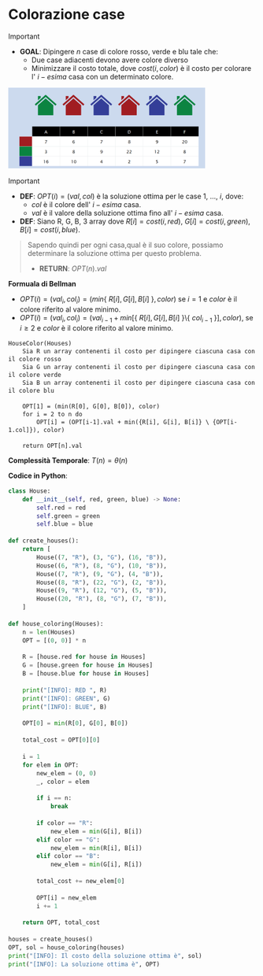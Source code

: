 # Colorazione case

> [!IMPORTANT]
> - **GOAL**: Dipingere $n$ case di colore rosso, verde e blu tale che:
>   - Due case adiacenti devono avere colore diverso
>   - Minimizzare il costo totale, dove $cost(i, color)$ è il costo per colorare l' $i-esima$ casa con un determinato colore.

<img src="house.png" width="400" />

> [!IMPORTANT]
> - **DEF**: $OPT(i) = (val, col)$ è la soluzione ottima per le case $1$, ..., $i$, dove:
>   - $col$ è il colore dell' $i-esima$ casa.
>   - $val$ è il valore della soluzione ottima fino all' $i-esima$ casa.  
> - **DEF**: Siano R, G, B, 3 array dove $R[i] = cost(i, red)$, $G[i] = cost(i, green)$, $B[i] = cost(i, blue)$.

>   Sapendo quindi per ogni casa,qual è il suo colore, possiamo determinare la soluzione ottima per questo problema.
> - **RETURN**: $OPT(n).val$

**Formuala di Bellman**

- $OPT(i) = (val_{i}, col_{i}) = (min${ $R[i], G[i], B[i]$ }$, color)$ se $i = 1$ e $color$ è il colore riferito al valore minimo.
- $OPT(i) = (val_{i}, col_{i}) = (val_{i-1} + min[${ $R[i], G[i], B[i]$ }$\setminus${ $col_{i-1}$ }$], color)$, se $i \geq 2$ e $color$ è il colore riferito al valore minimo. 

```
HouseColor(Houses)
    Sia R un array contenenti il costo per dipingere ciascuna casa con il colore rosso
    Sia G un array contenenti il costo per dipingere ciascuna casa con il colore verde
    Sia B un array contenenti il costo per dipingere ciascuna casa con il colore blu

    OPT[1] = (min(R[0], G[0], B[0]), color)
    for i = 2 to n do 
        OPT[i] = (OPT[i-1].val + min({R[i], G[i], B[i]} \ {OPT[i-1.col]}), color)

    return OPT[n].val
```
**Complessità Temporale**: $T(n) = \theta(n)$

**Codice in Python**:

```python
class House:
    def __init__(self, red, green, blue) -> None:
        self.red = red
        self.green = green
        self.blue = blue

def create_houses():
    return [
        House((7, "R"), (3, "G"), (16, "B")),
        House((6, "R"), (8, "G"), (10, "B")),
        House((7, "R"), (9, "G"), (4, "B")),
        House((8, "R"), (22, "G"), (2, "B")),
        House((9, "R"), (12, "G"), (5, "B")),
        House((20, "R"), (8, "G"), (7, "B")),
    ]

def house_coloring(Houses):
    n = len(Houses)
    OPT = [(0, 0)] * n

    R = [house.red for house in Houses]
    G = [house.green for house in Houses]
    B = [house.blue for house in Houses]

    print("[INFO]: RED ", R)
    print("[INFO]: GREEN", G)
    print("[INFO]: BLUE", B)

    OPT[0] = min(R[0], G[0], B[0])

    total_cost = OPT[0][0]

    i = 1
    for elem in OPT:
        new_elem = (0, 0)
        _, color = elem

        if i == n:
            break

        if color == "R":
            new_elem = min(G[i], B[i])
        elif color == "G":
            new_elem = min(R[i], B[i])
        elif color == "B":
            new_elem = min(G[i], R[i])

        total_cost += new_elem[0]

        OPT[i] = new_elem
        i += 1

    return OPT, total_cost

houses = create_houses()
OPT, sol = house_coloring(houses)
print("[INFO]: Il costo della soluzione ottima è", sol)
print("[INFO]: La soluzione ottima è", OPT)
```

